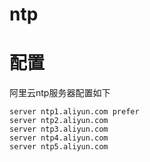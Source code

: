 # ntp

# 配置

阿里云ntp服务器配置如下

```
server ntp1.aliyun.com prefer
server ntp2.aliyun.com
server ntp3.aliyun.com
server ntp4.aliyun.com
server ntp5.aliyun.com
```

